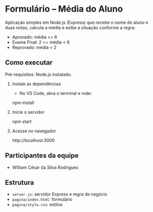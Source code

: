 # Formulário – Média do Aluno

Aplicação simples em Node.js (Express) que recebe o nome do aluno e duas notas, calcula a média e exibe a situação conforme a regra:

- Aprovado: média >= 6
- Exame Final: 2 <= média < 6
- Reprovado: média < 2

## Como executar

Pré-requisitos: Node.js instalado.

1. Instale as dependências
   
	- No VS Code, abra o terminal e rode:
   
	npm install

2. Inicie o servidor

	npm start

3. Acesse no navegador

	http://localhost:3000

## Participantes da equipe

- William César da Silva Rodrigues

## Estrutura

- `server.js`: servidor Express e regra de negócio
- `pagina/index.html`: formulário
- `pagina/style.css`: estilos